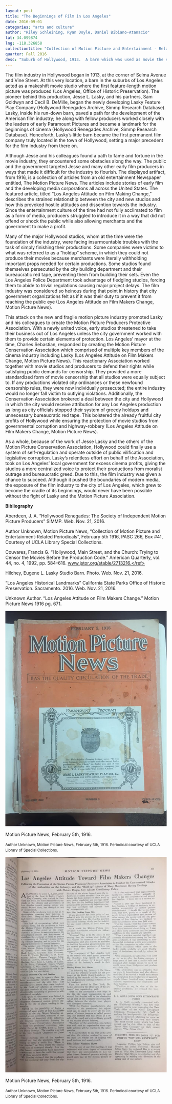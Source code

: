 ```yaml
---
layout: post
title: "The Beginnings of Film in Los Angeles"
date: 2016-09-01
categories: "arts and culture"
author: "Riley Schleining, Ryan Doyle, Daniel Bibiano-Atanacio"
lat: 34.099874
lng: -118.326858
collectiontitle: "Collection of Motion Picture and Entertainment - Related Periodicals, 1901-1991. UCLA Library Special Collections"
quarter: Fall 2016
desc: "Suburb of Hollywood, 1913.  A barn which was used as movie the studio where the first feature-length motion picture was created, also known as the Jesse L. Lasky Feature Play Company. Originally location: the corner of Selma and Vine Street. In 1927, the barn was transferred to Paramount Studios, marking the beginning of the early film industry in Hollywood."
---
```

The film industry in Hollywood began in 1913, at the corner of Selma Avenue and Vine Street. At this very location, a barn in the suburbs of Los Angeles acted as a makeshift movie studio where the first feature-length motion picture was produced (Los Angeles, Office of Historic Preservation). The pioneer behind this production, Jesse L. Lasky, and his partners, Sam Goldwyn and Cecil B. DeMille, began the newly developing Lasky Feature Play Company (Hollywood Renegades Archive, Simmp Research Database).  Lasky, inside his run-down barn, paved a path for the development of the American film industry; he along with fellow producers worked closely with the leaders of early Paramount Pictures and became a landmark for the beginnings of cinema (Hollywood Renegades Archive, Simmp Research Database). Henceforth, Lasky’s little barn became the first permanent film company truly located in the town of Hollywood, setting a major precedent for the film industry from there on.

Although Jesse and his colleagues found a path to fame and fortune in the movie industry, they encountered some obstacles along the way. The public and the government targeted Jesse and many other early film producers in ways that made it difficult for the industry to flourish.  The displayed artifact, from 1916, is a collection of articles from an old entertainment Newspaper entitled, The Motion Picture News. The articles include stories of early film and the developing media corporations all across the United States. The featured article, titled “Los Angeles Attitude on Film Making Change,” describes the strained relationship between the city and new studios and how this provoked hostile attitudes and dissention towards the industry. Since the entertainment culture of the time had not fully acclimated to film as a form of media, producers struggled to introduce it in a way that did not offend or shock the public while also allowing merchants and the government to make a profit.

Many of the major Hollywood studios, whom at the time were the foundation of the industry, were facing insurmountable troubles with the task of simply finishing their productions. Some companies were victims to what was referred to as a “holdup” scheme, in which they could not produce their movies because merchants were literally withholding important props needed for certain productions. Some studios found themselves persecuted by the city building department and their bureaucratic red tape, preventing them from building their sets. Even the Los Angeles Police Department took advantage of fledgling studios, forcing them to abide to trivial regulations causing major project delays. The film industry was considered so heinous during that point in history that city government organizations felt as if it was their duty to prevent it from reaching the public eye (Los Angeles Attitude on Film Makers Change, Motion Picture News).

This attack on the new and fragile motion picture industry promoted Lasky and his colleagues to create the Motion Picture Producers Protective Association. With a newly united voice, early studios threatened to take their business out of Los Angeles unless the city government worked with them to provide certain elements of protection. Los Angeles’ mayor at the time, Charles Sebastian, responded by creating the Motion Picture Conservation Association which comprised of multiple key members of the cinema industry including Lasky (Los Angeles Attitude on Film Makers Change, Motion Picture News). This reactionary Association worked together with movie studios and producers to defend their rights while satisfying public demands for censorship. They provided a more standardized form of movie censorship that all studios were equally subject to. If any productions violated city ordinances or these newfound censorship rules, they were now individually prosecuted; the entire industry would no longer fall victim to outlying violations. Additionally, the Conservation Association brokered a deal between the city and Hollywood in which the city would receive attribution for any Los Angeles production as long as city officials stopped their system of greedy holdups and unnecessary bureaucratic red tape. This bolstered the already fruitful city profits of Hollywood while ensuring the protection of movie studios from governmental corruption and highway-robbery (Los Angeles Attitude on Film Makers Change, Motion Picture News).

As a whole, because of the work of Jesse Lasky and the others of the Motion Picture Conservation Association, Hollywood could finally use a system of self-regulation and operate outside of public vilification and legislative corruption. Lasky’s relentless effort on behalf of the Association, took on Los Angeles’ local government for excess cinema profits, giving the studios a more centralized voice to protect their productions from moralist outrage and bureaucratic greed. Due to this, the film industry was given a chance to succeed. Although it pushed the boundaries of modern media, the exposure of the film industry to the city of Los Angeles, which grew to become the cradle of its beginnings, would never have been possible without the fight of Lasky and the Motion Picture Association.


**Bibliography**

Aberdeen, J. A. “Hollywood Renegades: The Society of Independent Motion Picture Producers” SIMMP. Web. Nov. 21, 2016.

Author Unknown, Motion Picture News, “Collection of Motion Picture and Entertainment-Related Periodicals”, February 5th 1916, PASC 266, Box #41, Courtesy of UCLA Library Special Collections.

Couvares, Francis G. “Hollywood, Main Street, and the Church: Trying to Censor the Movies Before the Production Code.” American Quarterly, vol. 44, no. 4, 1992, pp. 584–616. <ref target="http://www.jstor.org/stable/2713216" type="url"> www.jstor.org/stable/2713216.</ref>

Hilchey, Eugene L. Lasky Studio Barn. Photo. Web. Nov. 21, 2016.

“Los Angeles Historical Landmarks” California State Parks Office of Historic Preservation. Sacramento. 2016. Web. Nov. 21, 2016.

Unknown Author. “Los Angeles Attitude on Film Makers Change.” Motion Picture News 1916 pg. 671.


<img src='../images/lafilm1.jpg' alttext='A collection of old news articles in one, semi-thick, orange paper-back book with black font outlined in white. The book is tearing at the binding, with a title that reads, “Motion Picture News”.'>
<figcaption><p>Motion Picture News, February 5th, 1916.</p><p><small>Author Unknown, Motion Picture News, February 5th, 1916.  Periodical courtesy of UCLA Library of Special Collections.</small></p>
<img src='../images/lafilm2.jpg' alttext='A one page, single-sided article on paper print with black text and multiple sub headings. It is located on page 671 of the collection with a title that reads, “Los Angeles Attitude Towards Film Makers Changes”.'>
<figcaption><p>Motion Picture News, February 5th, 1916.</p><p><small>Author Unknown, Motion Picture News, February 5th, 1916.  Periodical courtesy of UCLA Library of Special Collections.</small></p>
